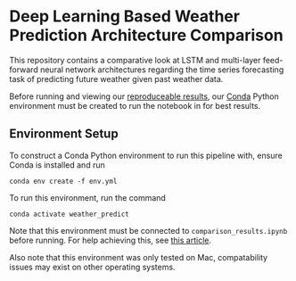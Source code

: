 # Deep Learning Based Weather Prediction Architecture Comparison

This repository contains a comparative look at LSTM and multi-layer feed-forward neural network architectures regarding
the time series forecasting task of predicting future weather given past weather data.

Before running and viewing our [reproduceable results](comparison_results.ipynb), our [Conda](https://docs.anaconda.com/free/miniconda/miniconda-install/) Python environment must be created to run the notebook in for best results.

## Environment Setup

To construct a Conda Python environment to run this pipeline with, ensure Conda is installed and run

``` shell
conda env create -f env.yml
```

To run this environment, run the command

```shell
conda activate weather_predict
```

Note that this environment must be connected to `comparison_results.ipynb` before running. For help achieving this, see [this article](https://saturncloud.io/blog/how-to-use-conda-environment-in-a-jupyter-notebook/).

Also note that this environment was only tested on Mac, compatability issues may exist on other operating systems.

